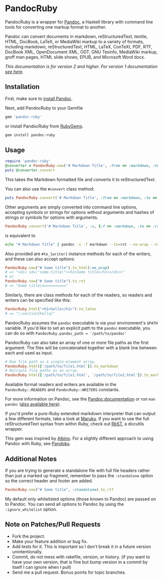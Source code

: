 # PandocRuby

PandocRuby is a wrapper for [Pandoc](http://johnmacfarlane.net/pandoc/), a
Haskell library with command line tools for converting one markup format to
another.

Pandoc can convert documents in markdown, reStructuredText, textile, HTML,
DocBook, LaTeX, or MediaWiki markup to a variety of formats, including
markdown, reStructuredText, HTML, LaTeX, ConTeXt, PDF, RTF, DocBook XML,
OpenDocument XML, ODT, GNU Texinfo, MediaWiki markup, groff man pages,
HTML slide shows, EPUB, and Microsoft Word docx.

*This documentation is for version 2 and higher. For version 1 documentation
[see here](https://github.com/alphabetum/pandoc-ruby/blob/v1.0.0/README.markdown).*

## Installation

First, make sure to
[install Pandoc](http://johnmacfarlane.net/pandoc/installing.html).

Next, add PandocRuby to your Gemfile

```ruby
gem 'pandoc-ruby'
```

or install PandocRuby from [RubyGems](http://rubygems.org/gems/pandoc-ruby).

```bash
gem install pandoc-ruby
```

## Usage

```ruby
require 'pandoc-ruby'
@converter = PandocRuby.new('# Markdown Title', :from => :markdown, :to => :rst)
puts @converter.convert
```

This takes the Markdown formatted file and converts it to reStructuredText.

You can also use the `#convert` class method:

```ruby
puts PandocRuby.convert('# Markdown Title', :from => :markdown, :to => :html)
```

Other arguments are simply converted into command line options, accepting
symbols or strings for options without arguments and hashes of strings or
symbols for options with arguments.

```ruby
PandocRuby.convert('# Markdown Title', :s, {:f => :markdown, :to => :rst}, 'no-wrap', :table_of_contents)
```

is equivalent to

```bash
echo "# Markdown Title" | pandoc -s -f markdown --to=rst --no-wrap --table-of-contents
```

Also provided are `#to_[writer]` instance methods for each of the writers,
and these can also accept options:

```ruby
PandocRuby.new("# Some title").to_html(:no_wrap)
# => "<div id=\"some-title\"><h1>Some title</h1></div>"
# or
PandocRuby.new("# Some title").to_rst
# => "Some title\n=========="
```

Similarly, there are class methods for each of the readers, so readers
and writers can be specified like this:

```ruby
PandocRuby.html("<h1>hello</h1>").to_latex
# => "\\section{hello}"
```

PandocRuby assumes the `pandoc` executable is via your environment's `$PATH`
variable.  If you'd like to set an explicit path to the `pandoc` executable,
you can do so with  `PandocRuby.pandoc_path = '/path/to/pandoc'`

PandocRuby can also take an array of one or more file paths as the first
argument. The files will be concatenated together with a blank line between
each and used as input.

```ruby
# One file path as a single-element array.
PandocRuby.html(['/path/to/file1.html']).to_markdown
# Multiple file paths as an array.
PandocRuby.html(['/path/to/file1.html', '/path/to/file2.html']).to_markdown
```

Available format readers and writers are available in the `PandocRuby::READERS`
and `PandocRuby::WRITERS` constants.

For more information on Pandoc, see the
[Pandoc documentation](http://johnmacfarlane.net/pandoc/)
or run `man pandoc`
([also available here](http://johnmacfarlane.net/pandoc/pandoc.1.html)).

If you'd prefer a pure-Ruby extended markdown interpreter that can output a
few different formats, take a look at [Maruku](http://maruku.rubyforge.org/).
If you want to use the full reStructuredText syntax from within Ruby, check
out [RbST](https://github.com/alphabetum/rbst), a docutils wrapper.

This gem was inspired by [Albino](http://github.com/github/albino). For a
slightly different approach to using Pandoc with Ruby, see
[Pandoku](http://github.com/dahlia/pandoku).

## Additional Notes

If you are trying to generate a standalone file with full file headers rather
than just a marked up fragment, remember to pass the `:standalone` option so
the correct header and footer are added.

```ruby
PandocRuby.new("# Some title", :standalone).to_rtf
```

My default only whitelisted options (those known to Pandoc) are passed on to
Pandoc. You can send all options to Pandoc by using the `:ignore_whitelist`
option.

## Note on Patches/Pull Requests

* Fork the project.
* Make your feature addition or bug fix.
* Add tests for it. This is important so I don't break it in a
  future version unintentionally.
* Commit, do not mess with rakefile, version, or history.
  (if you want to have your own version, that is fine but
  bump version in a commit by itself I can ignore when I pull)
* Send me a pull request. Bonus points for topic branches.

